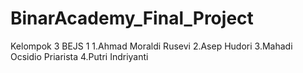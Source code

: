 # BinarAcademy_Final_Project

Kelompok 3 BEJS 1
1.Ahmad Moraldi Rusevi
2.Asep Hudori
3.Mahadi Ocsidio Priarista
4.Putri Indriyanti
